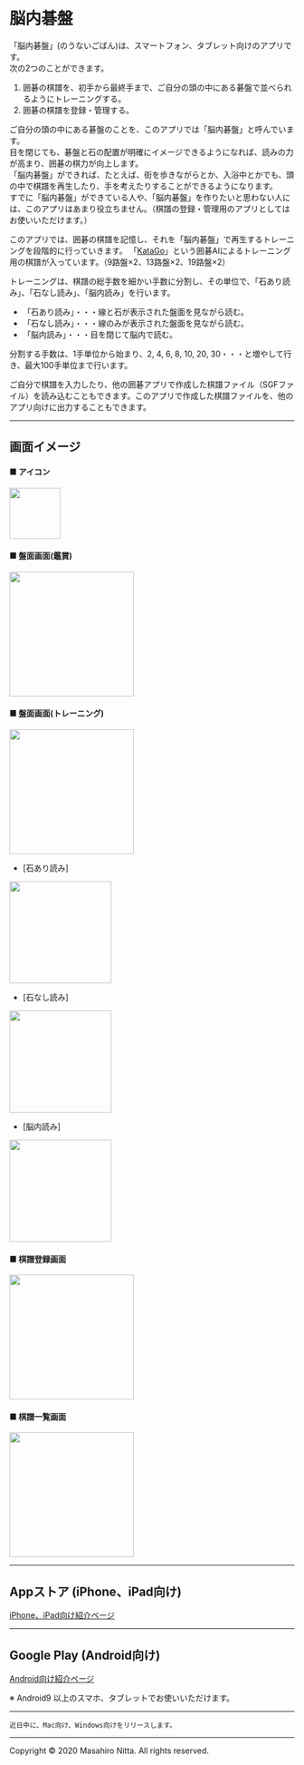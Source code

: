 # 脳内碁盤

「脳内碁盤」(のうないごばん)は、スマートフォン、タブレット向けのアプリです。  
次の2つのことができます。

1. 囲碁の棋譜を、初手から最終手まで、ご自分の頭の中にある碁盤で並べられるようにトレーニングする。
1. 囲碁の棋譜を登録・管理する。

ご自分の頭の中にある碁盤のことを、このアプリでは「脳内碁盤」と呼んでいます。  
目を閉じても、碁盤と石の配置が明確にイメージできるようになれば、読みの力が高まり、囲碁の棋力が向上します。  
「脳内碁盤」ができれば、たとえば、街を歩きながらとか、入浴中とかでも、頭の中で棋譜を再生したり、手を考えたりすることができるようになります。  
すでに「脳内碁盤」ができている人や、「脳内碁盤」を作りたいと思わない人には、このアプリはあまり役立ちません。（棋譜の登録・管理用のアプリとしてはお使いいただけます。）  

このアプリでは、囲碁の棋譜を記憶し、それを「脳内碁盤」で再生するトレーニングを段階的に行っていきます。
「[KataGo](https://github.com/lightvector/KataGo)」という囲碁AIによるトレーニング用の棋譜が入っています。（9路盤×2、13路盤×2、19路盤×2）  

トレーニングは、棋譜の総手数を細かい手数に分割し、その単位で、「石あり読み」、「石なし読み」、「脳内読み」を行います。
- 「石あり読み」・・・線と石が表示された盤面を見ながら読む。
- 「石なし読み」・・・線のみが表示された盤面を見ながら読む。
- 「脳内読み」・・・目を閉じて脳内で読む。

分割する手数は、1手単位から始まり、2, 4, 6, 8, 10, 20, 30・・・と増やして行き、最大100手単位まで行います。


ご自分で棋譜を入力したり、他の囲碁アプリで作成した棋譜ファイル（SGFファイル）を読み込むこともできます。このアプリで作成した棋譜ファイルを、他のアプリ向けに出力することもできます。  

---
## 画面イメージ

#### ■ アイコン
<img src="img/icon.png" width="90"> 

#### ■ 盤面画面(鑑賞)   
<img src="img/img01.png" width="220">

#### ■ 盤面画面(トレーニング)   
<img src="img/img02.png" width="220">   

- [石あり読み]  
 <img src="img/fig30.png" width="180">   

- [石なし読み]  
 <img src="img/fig31.png" width="180">   

- [脳内読み]  
 <img src="img/fig32.png" width="180">   

#### ■ 棋譜登録画面   
<img src="img/img03.png" width="220">

#### ■ 棋譜一覧画面   
<img src="img/img04.png" width="220">

---

## Appストア (iPhone、iPad向け)
[iPhone、iPad向け紹介ページ](https://apps.apple.com/jp/app/%E8%84%B3%E5%86%85%E7%A2%81%E7%9B%A4/id1519572562)


---

## Google Play (Android向け)
[Android向け紹介ページ](https://play.google.com/store/apps/details?id=com.nifty.jcc02505)

※ Android9 以上のスマホ、タブレットでお使いいただけます。

---

```
近日中に、Mac向け、Windows向けをリリースします。
```

---

Copyright &copy; 2020 Masahiro Nitta. All rights reserved.
